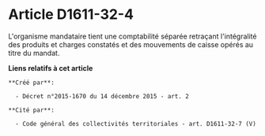 # Article D1611-32-4

L'organisme mandataire tient une comptabilité séparée retraçant l'intégralité des produits et charges constatés et des
mouvements de caisse opérés au titre du mandat.

**Liens relatifs à cet article**

	**Créé par**:

	  - Décret n°2015-1670 du 14 décembre 2015 - art. 2

	**Cité par**:

	  - Code général des collectivités territoriales - art. D1611-32-7 (V)
